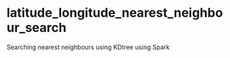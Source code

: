 # latitude_longitude_nearest_neighbour_search
Searching nearest neighbours using KDtree using Spark 
